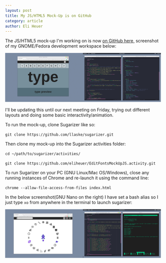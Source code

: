 ```yaml
---
layout: post
title: My JS/HTML5 Mock-Up is on GitHub
category: article
author: Eli Heuer
---
```


The JS/HTML5 mock-up I'm working on is now [on GitHub here,](https://github.com/eliheuer/EditFontsMockUpJS.activity) screenshot of my GNOME/Fedora development workspace below:

![Eli's JS Mockup WIP 001](files/img/elis_js_mockup_wip_001.png)

I'll be updating this until our next meeting on Friday, trying out different layouts and doing some basic interactivity/animation.

To run the mock-up, clone Sugarizer like so:

`git clone https://github.com/llaske/sugarizer.git`

Then clone my mock-up into the Sugarizer activities folder:

`cd ~/path/to/sugarizer/activities/`

`git clone https://github.com/eliheuer/EditFontsMockUpJS.activity.git`

To run Sugarizer on your PC (GNU Linux/Mac OS/Windows), close any running instances of Chrome and re-launch it using the command line:

`chrome --allow-file-access-from-files index.html`

In the below screenshot(GNU Nano on the right) I have set a bash alias so I just type `xo` from anywhere in the terminal to launch sugarizer:

![Eli's bashrc setup](files/img/elis_sugarizer_setup.png)
